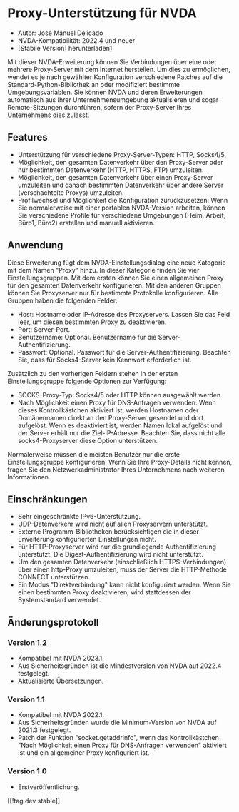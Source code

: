 # Proxy-Unterstützung für NVDA #

* Autor: José Manuel Delicado
* NVDA-Kompatibilität: 2022.4 und neuer
* [Stabile Version] herunterladen[1]

Mit dieser NVDA-Erweiterung können Sie Verbindungen über eine oder mehrere
Proxy-Server mit dem Internet herstellen. Um dies zu ermöglichen, wendet es
je nach gewählter Konfiguration verschiedene Patches auf die
Standard-Python-Bibliothek an oder modifiziert bestimmte
Umgebungsvariablen. Sie können NVDA und deren Erweiterungen automatisch aus
Ihrer Unternehmensumgebung aktualisieren und sogar Remote-Sitzungen
durchführen, sofern der Proxy-Server Ihres Unternehmens dies zulässt.

## Features

* Unterstützung für verschiedene Proxy-Server-Typen: HTTP, Socks4/5.
* Möglichkeit, den gesamten Datenverkehr über den Proxy-Server oder nur
  bestimmten Datenverkehr (HTTP, HTTPS, FTP) umzuleiten.
* Möglichkeit, den gesamten Datenverkehr über einen Proxy-Server umzuleiten
  und danach bestimmten Datenverkehr über andere Server (verschachtelte
  Proxys) umzuleiten.
* Profilwechsel und Möglichkeit die Konfiguration zurückzusetzen: Wenn Sie
  normalerweise mit einer portablen NVDA-Version arbeiten, können Sie
  verschiedene Profile für verschiedene Umgebungen (Heim, Arbeit, Büro1,
  Büro2) erstellen und manuell aktivieren.

## Anwendung

Diese Erweiterung fügt dem NVDA-Einstellungsdialog eine neue Kategorie mit
dem Namen "Proxy" hinzu. In dieser Kategorie finden Sie vier
Einstellungsgruppen. Mit dem ersten können Sie einen allgemeinen Proxy für
den gesamten Datenverkehr konfigurieren. Mit den anderen Gruppen können Sie
Proxyserver nur für bestimmte Protokolle konfigurieren. Alle Gruppen haben
die folgenden Felder:

* Host: Hostname oder IP-Adresse des Proxyservers. Lassen Sie das Feld leer,
  um diesen bestimmten Proxy zu deaktivieren.
* Port: Server-Port.
* Benutzername: Optional. Benutzername für die Server-Authentifizierung.
* Passwort: Optional. Passwort für die Server-Authentifizierung. Beachten
  Sie, dass für Socks4-Server kein Kennwort erforderlich ist.

Zusätzlich zu den vorherigen Feldern stehen in der ersten Einstellungsgruppe
folgende Optionen zur Verfügung:

* SOCKS-Proxy-Typ: Socks4/5 oder HTTP können ausgewählt werden.
* Nach Möglichkeit einen Proxy für DNS-Anfragen verwenden: Wenn dieses
  Kontrollkästchen aktiviert ist, werden Hostnamen oder Domänennamen direkt
  an den Proxy-Server gesendet und dort aufgelöst. Wenn es deaktiviert ist,
  werden Namen lokal aufgelöst und der Server erhält nur die
  Ziel-IP-Adresse. Beachten Sie, dass nicht alle socks4-Proxyserver diese
  Option unterstützen.

Normalerweise müssen die meisten Benutzer nur die erste Einstellungsgruppe
konfigurieren. Wenn Sie Ihre Proxy-Details nicht kennen, fragen Sie den
Netzwerkadministrator Ihres Unternehmens nach weiteren Informationen.

## Einschränkungen

* Sehr eingeschränkte IPv6-Unterstützung.
* UDP-Datenverkehr wird nicht auf allen Proxyservern unterstützt.
* Externe Programm-Bibliotheken berücksichtigen die in dieser Erweiterung
  konfigurierten Einstellungen nicht.
* Für HTTP-Proxyserver wird nur die grundlegende Authentifizierung
  unterstützt. Die Digest-Authentifizierung wird nicht unterstützt.
* Um den gesamten Datenverkehr (einschließlich HTTPS-Verbindungen) über
  einen http-Proxy umzuleiten, muss der Server die HTTP-Methode CONNECT
  unterstützen.
* Ein Modus "Direktverbindung" kann nicht konfiguriert werden. Wenn Sie
  einen bestimmten Proxy deaktivieren, wird stattdessen der Systemstandard
  verwendet.

## Änderungsprotokoll

### Version 1.2

* Kompatibel mit NVDA 2023.1.
* Aus Sicherheitsgründen ist die Mindestversion von NVDA auf 2022.4
  festgelegt.
* Aktualisierte Übersetzungen.

### Version 1.1

* Kompatibel mit NVDA 2022.1.
* Aus Sicherheitsgründen wurde die Minimum-Version von NVDA auf 2021.3
  festgelegt.
* Patch der Funktion "socket.getaddrinfo", wenn das Kontrollkästchen "Nach
  Möglichkeit einen Proxy für DNS-Anfragen verwenden" aktiviert ist und ein
  allgemeiner Proxy konfiguriert ist.

### Version 1.0

* Erstveröffentlichung.

[[!tag dev stable]]

[1]: https://www.nvaccess.org/addonStore/legacy?file=proxy
